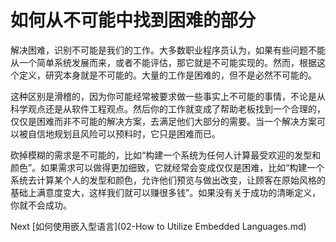 # 如何从不可能中找到困难的部分

解决困难，识别不可能是我们的工作。大多数职业程序员认为，如果有些问题不能从一个简单系统发展而来，或者不能评估，那它就是不可能实现的。然而，根据这个定义，研究本身就是不可能的。大量的工作是困难的，但不是必然不可能的。

这种区别是滑稽的，因为你可能经常被要求做一些事实上不可能的事情，不论是从科学观点还是从软件工程观点。然后你的工作就变成了帮助老板找到一个合理的，仅仅是困难而非不可能的解决方案，去满足他们大部分的需要。当一个解决方案可以被自信地规划且风险可以预料时，它只是困难而已。

砍掉模糊的需求是不可能的，比如“构建一个系统为任何人计算最受欢迎的发型和颜色”。如果需求可以做得更加细致，它就经常会变成仅仅是困难，比如“构建一个系统去计算某个人的发型和颜色，允许他们预览与做出改变，让顾客在原始风格的基础上满意度变大，这样我们就可以赚很多钱”。如果没有关于成功的清晰定义，你就不会成功。

Next [如何使用嵌入型语言](02-How to Utilize Embedded Languages.md)
